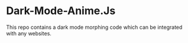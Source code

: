 # Dark-Mode-Anime.Js
This repo contains a dark mode morphing code which can be integrated with any websites.
